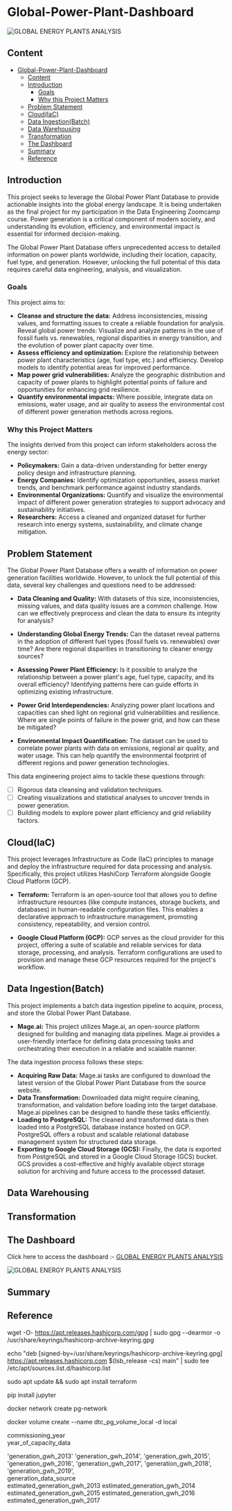 # Global-Power-Plant-Dashboard

![GLOBAL ENERGY PLANTS ANALYSIS](image-1.png)

## Content
- [Global-Power-Plant-Dashboard](#global-power-plant-dashboard)
  - [Content](#content)
  - [Introduction](#introduction)
    - [Goals](#goals)
    - [Why this Project Matters](#why-this-project-matters)
  - [Problem Statement](#problem-statement)
  - [Cloud(IaC)](#cloudiac)
  - [Data Ingestion(Batch)](#data-ingestionbatch)
  - [Data Warehousing](#data-warehousing)
  - [Transformation](#transformation)
  - [The Dashboard](#the-dashboard)
  - [Summary](#summary)
  - [Reference](#reference)

## Introduction
This project seeks to leverage the Global Power Plant Database to provide actionable insights into the global energy landscape. It is being undertaken as the final project for my participation in the Data Engineering Zoomcamp course. Power generation is a critical component of modern society, and understanding its evolution, efficiency, and environmental impact is essential for informed decision-making.

The Global Power Plant Database offers unprecedented access to detailed information on power plants worldwide, including their location, capacity, fuel type, and generation. However, unlocking the full potential of this data requires careful data engineering, analysis, and visualization.

### Goals
This project aims to:

- **Cleanse and structure the data:** Address inconsistencies, missing values, and formatting issues to create a reliable foundation for analysis. Reveal global power trends: Visualize and analyze patterns in the use of fossil fuels vs. renewables, regional disparities in energy transition, and the evolution of power plant capacity over time.
- **Assess efficiency and optimization:** Explore the relationship between power plant characteristics (age, fuel type, etc.) and efficiency. Develop models to identify potential areas for improved performance.
- **Map power grid vulnerabilities:** Analyze the geographic distribution and capacity of power plants to highlight potential points of failure and opportunities for enhancing grid resilience.
- **Quantify environmental impacts:** Where possible, integrate data on emissions, water usage, and air quality to assess the environmental cost of different power generation methods across regions.

### Why this Project Matters
The insights derived from this project can inform stakeholders across the energy sector:
 
 - **Policymakers:** Gain a data-driven understanding for better energy policy design and infrastructure planning.
 - **Energy Companies:** Identify optimization opportunities, assess market trends, and benchmark performance against industry standards.
 - **Environmental Organizations:** Quantify and visualize the environmental impact of different power generation strategies to support advocacy and sustainability initiatives.
 - **Researchers:** Access a cleaned and organized dataset for further research into energy systems, sustainability, and climate change mitigation.

## Problem Statement
The Global Power Plant Database offers a wealth of information on power generation facilities worldwide. However, to unlock the full potential of this data, several key challenges and questions need to be addressed:

 - **Data Cleaning and Quality:** With datasets of this size, inconsistencies, missing values, and data quality issues are a common challenge. How can we effectively preprocess and clean the data to ensure its integrity for analysis?

 - **Understanding Global Energy Trends:** Can the dataset reveal patterns in the adoption of different fuel types (fossil fuels vs. renewables) over time? Are there regional disparities in transitioning to cleaner energy sources?

 - **Assessing Power Plant Efficiency:**  Is it possible to analyze the relationship between a power plant's age, fuel type, capacity, and its overall efficiency? Identifying patterns here can guide efforts in optimizing existing infrastructure.

 - **Power Grid Interdependencies:** Analyzing power plant locations and capacities can shed light on regional grid vulnerabilities and resilience. Where are single points of failure in the power grid, and how can these be mitigated?

 - **Environmental Impact Quantification:**  The dataset can be used to correlate power plants with data on emissions, regional air quality, and water usage. This can help quantify the environmental footprint of different regions and power generation technologies.

This data engineering project aims to tackle these questions through:

  - [ ] Rigorous data cleansing and validation techniques.
  - [ ] Creating visualizations and statistical analyses to uncover trends in power generation.
  - [ ] Building models to explore power plant efficiency and grid reliability factors.

## Cloud(IaC)
This project leverages Infrastructure as Code (IaC) principles to manage and deploy the infrastructure required for data processing and analysis. Specifically, this project utilizes HashiCorp Terraform alongside Google Cloud Platform (GCP).

 - **Terraform:** Terraform is an open-source tool that allows you to define infrastructure resources (like compute instances, storage buckets, and databases) in human-readable configuration files. This enables a declarative approach to infrastructure management, promoting consistency, repeatability, and version control.

  - **Google Cloud Platform (GCP):** GCP serves as the cloud provider for this project, offering a suite of scalable and reliable services for data storage, processing, and analysis. Terraform configurations are used to provision and manage these GCP resources required for the project's workflow.

## Data Ingestion(Batch)
This project implements a batch data ingestion pipeline to acquire, process, and store the Global Power Plant Database.

 - **Mage.ai:** This project utilizes Mage.ai, an open-source platform designed for building and managing data pipelines. Mage.ai provides a user-friendly interface for defining data processing tasks and orchestrating their execution in a reliable and scalable manner.

The data ingestion process follows these steps:

 - **Acquiring Raw Data:** Mage.ai tasks are configured to download the latest version of the Global Power Plant Database from the source website.
 - **Data Transformation:** Downloaded data might require cleaning, transformation, and validation before loading into the target database. Mage.ai pipelines can be designed to handle these tasks efficiently.
- **Loading to PostgreSQL:** The cleaned and transformed data is then loaded into a PostgreSQL database instance hosted on GCP. PostgreSQL offers a robust and scalable relational database management system for structured data storage.
 - **Exporting to Google Cloud Storage (GCS):** Finally, the data is exported from PostgreSQL and stored in a Google Cloud Storage (GCS) bucket. GCS provides a cost-effective and highly available object storage solution for archiving and future access to the processed dataset.
  
## Data Warehousing

## Transformation

## The Dashboard
Click here to access the dashboard :- [GLOBAL ENERGY PLANTS ANALYSIS](https://lookerstudio.google.com/reporting/62b8a7f0-8773-43cb-9b59-9bb8433e34f7)

![GLOBAL ENERGY PLANTS ANALYSIS](image-1.png)

## Summary

## Reference



<!-- Terraform -->

wget -O- https://apt.releases.hashicorp.com/gpg | sudo gpg --dearmor -o /usr/share/keyrings/hashicorp-archive-keyring.gpg

echo "deb [signed-by=/usr/share/keyrings/hashicorp-archive-keyring.gpg] https://apt.releases.hashicorp.com $(lsb_release -cs) main" | sudo tee /etc/apt/sources.list.d/hashicorp.list

sudo apt update && sudo apt install terraform

<!-- jupyter -->
pip install jupyter

<!-- create docker network -->
docker network create pg-network
<!-- create docker volume -->
docker volume create --name dtc_pg_volume_local -d local 

commissioning_year                               
year_of_capacity_data

'generation_gwh_2013' 'generation_gwh_2014', 'generation_gwh_2015', 'generation_gwh_2016', 'generation_gwh_2017', 'generation_gwh_2018', 'generation_gwh_2019',          
generation_data_source       
estimated_generation_gwh_2013
estimated_generation_gwh_2014
estimated_generation_gwh_2015
estimated_generation_gwh_2016
estimated_generation_gwh_2017 